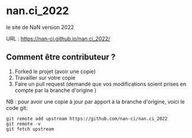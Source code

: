 # nan.ci_2022
le site de NaN version 2022

URL : https://nan-ci.github.io/nan.ci_2022/


## Comment être contributeur ?

1. Forked le projet (avoir une copie)
2. Travailler sur votre copie
3. Faire un pull request (demandé que vos modifications soient prises en compte par la branche d'origine )


NB : pour avoir une copie à jour par apport à la branche d'origine, voici le code git:
```
git remote add upstream https://github.com/nan-ci/nan.ci_2022
git remote -v
git fetch upstream
```
